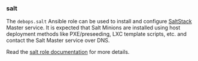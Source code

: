 ### salt

The `debops.salt` Ansible role can be used to install and configure
[SaltStack](https://saltstack.com/) Master service. It is expected that
Salt Minions are installed using host deployment methods like
PXE/preseeding, LXC template scripts, etc. and contact the Salt Master
service over DNS.

Read the [salt role documentation](https://docs.debops.org/en/stable-3.2/ansible/roles/salt/) for more details.
